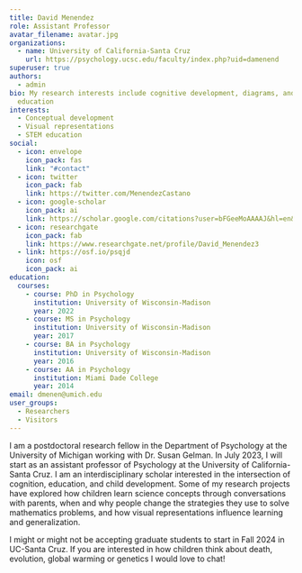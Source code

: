 ```yaml
---
title: David Menendez
role: Assistant Professor
avatar_filename: avatar.jpg
organizations:
  - name: University of California-Santa Cruz
    url: https://psychology.ucsc.edu/faculty/index.php?uid=damenend
superuser: true
authors:
  - admin
bio: My research interests include cognitive development, diagrams, and STEM
  education
interests:
  - Conceptual development
  - Visual representations
  - STEM education
social:
  - icon: envelope
    icon_pack: fas
    link: "#contact"
  - icon: twitter
    icon_pack: fab
    link: https://twitter.com/MenendezCastano
  - icon: google-scholar
    icon_pack: ai
    link: https://scholar.google.com/citations?user=bFGeeMoAAAAJ&hl=en&oi=sra
  - icon: researchgate
    icon_pack: fab
    link: https://www.researchgate.net/profile/David_Menendez3
  - link: https://osf.io/psqjd
    icon: osf
    icon_pack: ai
education:
  courses:
    - course: PhD in Psychology
      institution: University of Wisconsin-Madison
      year: 2022
    - course: MS in Psychology
      institution: University of Wisconsin-Madison
      year: 2017
    - course: BA in Psychology
      institution: University of Wisconsin-Madison
      year: 2016
    - course: AA in Psychology
      institution: Miami Dade College
      year: 2014
email: dmenen@umich.edu
user_groups:
  - Researchers
  - Visitors
---
```

I am a postdoctoral research fellow in the Department of Psychology at the University of Michigan working with Dr. Susan Gelman. In July 2023, I will start as an assistant professor of Psychology at the University of California-Santa Cruz. I am an interdisciplinary scholar interested in the intersection of cognition, education, and child development. Some of my research projects have explored how children learn science concepts through conversations with parents, when and why people change the strategies they use to solve mathematics problems, and how visual representations influence learning and generalization.

I might or might not be accepting graduate students to start in Fall 2024 in UC-Santa Cruz. If you are interested in how children think about death, evolution, global warming or genetics I would love to chat!

